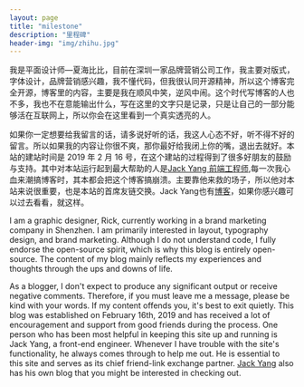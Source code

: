 ```yaml
---
layout: page
title: "milestone"
description: "里程碑"
header-img: "img/zhihu.jpg"
---
```


我是平面设计师—夏海比比，目前在深圳一家品牌营销公司工作，我主要对版式，字体设计，品牌营销感兴趣，我不懂代码，但我很认同开源精神，所以这个博客完全开源，博客里的内容，主要是我在顺风中笑，逆风中闹。这个时代写博客的人也不多，我也不在意能输出什么，写在这里的文字只是记录，只是让自己的一部分能够活在互联网上，所以你会在这里看到一个真实透亮的人。

如果你一定想要给我留言的话，请多说好听的话，我这人心态不好，听不得不好的留言。所以如果我的内容让你很不爽，那你最好给我闭上你的嘴，退出去就好。本站的建站时间是 2019 年 2 月 16 号，在这个建站的过程得到了很多好朋友的鼓励与支持。其中对本站运行起到最大帮助的人是[Jack Yang 前端工程师](http://jacklove.ddns.net:8090),每一次我心血来潮搞博客时，其本都会把这个博客搞崩溃。主要靠他来救的场子，所以他对本站来说很重要，也是本站的首席友链交换。Jack Yang也有[博客](http://jacklove.ddns.net:8090)，如果你感兴趣可以过去看看，就这样。

I am a graphic designer, Rick, currently working in a brand marketing company in Shenzhen. I am primarily interested in layout, typography design, and brand marketing. Although I do not understand code, I fully endorse the open-source spirit, which is why this blog is entirely open-source. The content of my blog mainly reflects my experiences and thoughts through the ups and downs of life. 

As a blogger, I don't expect to produce any significant output or receive negative comments. Therefore, if you must leave me a message, please be kind with your words. If my content offends you, it's best to exit quietly. This blog was established on February 16th, 2019 and has received a lot of encouragement and support from good friends during the process. One person who has been most helpful in keeping this site up and running is Jack Yang, a front-end engineer. Whenever I have trouble with the site's functionality, he always comes through to help me out. He is essential to this site and serves as its chief friend-link exchange partner. [Jack Yang](http://jacklove.ddns.net:8090) also has his own blog that you might be interested in checking out.